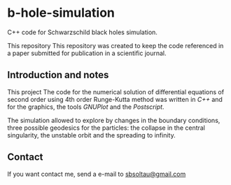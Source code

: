 # b-hole-simulation
C++ code for Schwarzschild black holes simulation.

This repository This repository was created to keep the code referenced in a paper submitted for publication in a scientific journal.

## Introduction and notes

This project
The code for the numerical solution of differential equations of second order using 4th order Runge-Kutta method was written in *C++* and for the graphics, the tools *GNUPlot* and the *Postscript*.

The simulation allowed to explore by changes in the boundary conditions, three possible geodesics for the particles: the collapse in the central singularity, the unstable orbit and the spreading to infinity.

## Contact

If you want contact me, send a e-mail to sbsoltau@gmail.com
